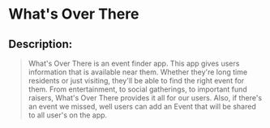 # What's Over There

## Description:
> What's Over There is an event finder app. This app gives users information that is available near them. Whether they're long time residents or just visiting, they'll be able to find the right event for them. From entertainment, to social gatherings, to important fund raisers, What's Over There provides it all for our users. Also, if there's an event we missed, well users can add an Event that will be shared to all user's on the app. 

